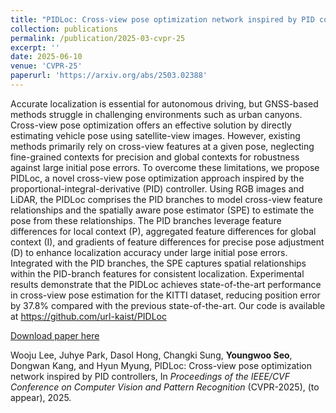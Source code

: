 ```yaml
---
title: "PIDLoc: Cross-view pose optimization network inspired by PID controllers"
collection: publications
permalink: /publication/2025-03-cvpr-25
excerpt: ''
date: 2025-06-10
venue: 'CVPR-25'
paperurl: 'https://arxiv.org/abs/2503.02388'
---
```

Accurate localization is essential for autonomous driving, but GNSS-based methods struggle in challenging environments such as urban canyons. Cross-view pose optimization offers an effective solution by directly estimating vehicle pose using satellite-view images. However, existing methods primarily rely on cross-view features at a given pose, neglecting fine-grained contexts for precision and global contexts for robustness against large initial pose errors. To overcome these limitations, we propose PIDLoc, a novel cross-view pose optimization approach inspired by the proportional-integral-derivative (PID) controller. Using RGB images and LiDAR, the PIDLoc comprises the PID branches to model cross-view feature relationships and the spatially aware pose estimator (SPE) to estimate the pose from these relationships. The PID branches leverage feature differences for local context (P), aggregated feature differences for global context (I), and gradients of feature differences for precise pose adjustment (D) to enhance localization accuracy under large initial pose errors. Integrated with the PID branches, the SPE captures spatial relationships within the PID-branch features for consistent localization. Experimental results demonstrate that the PIDLoc achieves state-of-the-art performance in cross-view pose estimation for the KITTI dataset, reducing position error by 37.8% compared with the previous state-of-the-art. Our code is available at https://github.com/url-kaist/PIDLoc

[Download paper here](https://arxiv.org/abs/2503.02388)

Wooju Lee, Juhye Park, Dasol Hong, Changki Sung, **Youngwoo Seo**, Dongwan Kang, and Hyun Myung, PIDLoc: Cross-view pose optimization network inspired by PID controllers, In <i>Proceedings of the IEEE/CVF Conference on Computer Vision and Pattern Recognition</i> (CVPR-2025), (to appear), 2025.
